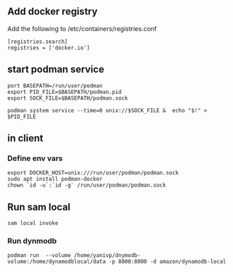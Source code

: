 ## Add docker registry 
Add the following to /etc/containers/registries.conf
```
[registries.search]
registries = ['docker.io']
```

## start podman service
```
port BASEPATH=/run/user/podman
export PID_FILE=$BASEPATH/podman.pid
export SOCK_FILE=$BASEPATH/podman.sock

podman system service --time=0 unix://$SOCK_FILE &  echo "$!" > $PID_FILE
```

## in client
### Define env vars
```
export DOCKER_HOST=unix:///run/user/podman/podman.sock
sudo apt install podman-docker
chown `id -u`:`id -g` /run/user/podman/podman.sock
```

## Run sam local 
```
sam local invoke
```

### Run dynmodb 
```
podman run  --volume /home/yanivp/dnymodb-volume:/home/dynamodblocal/data -p 8000:8000 -d amazon/dynamodb-local
```
